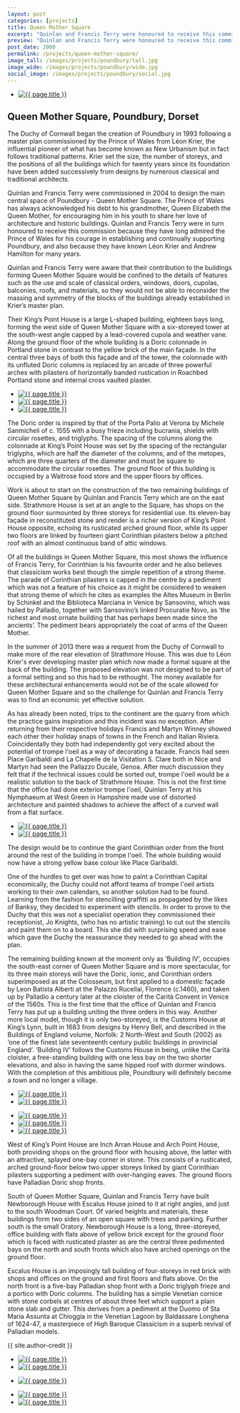 ```yaml
---
layout: post
categories: [projects]
title: Queen Mother Square
excerpt: "Quinlan and Francis Terry were honoured to receive this commission because they have long admired the Prince of Wales for his courage in establishing and continually supporting Poundbury."
preview: "Quinlan and Francis Terry were honoured to receive this commission because they have long admired the Prince of Wales for his courage in establishing and continually supporting Poundbury."
post_date: 2000
permalink: /projects/queen-mother-square/
image_tall: /images/projects/poundbury/tall.jpg
image_wide: /images/projects/poundbury/wide.jpg
social_image: /images/projects/poundbury/social.jpg
---
```


<ul class="list">
	<li class="full">
		<a class="fancybox" rel="group" href="/images/projects/poundbury/01.jpg">
			<img src="/images/projects/poundbury/thumbs/01.jpg" alt="{{ page.title }}" />
		</a>
	</li>
</ul>

<h2>Queen Mother Square, Poundbury, Dorset</h2>
<p>
	The Duchy of Cornwall began the creation of Poundbury in 1993 following a master plan commissioned by the Prince of Wales from Léon Krier, the influential pioneer of what has become known as New Urbanism but in fact follows traditional patterns. Krier set the size, the number of storeys, and the positions of all the buildings which for twenty years since its foundation have been added successively from designs by numerous classical and traditional architects.
</p><p>
	Quinlan and Francis Terry were commissioned in 2004 to design the main central space of Poundbury - Queen Mother Square. The Prince of Wales has always acknowledged his debt to his grandmother, Queen Elizabeth the Queen Mother, for encouraging him in his youth to share her love of architecture and historic buildings. Quinlan and Francis Terry were in turn honoured to receive this commission because they have long admired the Prince of Wales for his courage in establishing and continually supporting Poundbury, and also because they have known Léon Krier and Andrew Hamilton for many years.
</p><p>
	Quinlan and Francis Terry were aware that their contribution to the buildings forming Queen Mother Square would be confined to the details of features such as the use and scale of classical orders, windows, doors, cupolas, balconies, roofs, and materials, so they would not be able to reconsider the massing and symmetry of the blocks of the buildings already established in Krier’s master plan.
</p><p>
	Their King’s Point House is a large L-shaped building, eighteen bays long, forming the west side of Queen Mother Square with a six-storeyed tower at the south-west angle capped by a lead-covered cupola and weather vane. Along the ground floor of the whole building is a Doric colonnade in Portland stone in contrast to the yellow brick of the main façade. In the central three bays of both this façade and of the tower, the colonnade with its unfluted Doric columns is replaced by an arcade of three powerful arches with pilasters of horizontally banded rustication in Roachbed Portland stone and  internal cross vaulted plaster.
</p>

<ul class="list">
	<li class="third">
		<a class="fancybox" rel="group" href="/images/projects/poundbury/02.jpg">
			<img src="/images/projects/poundbury/thumbs/02.jpg" alt="{{ page.title }}" />
		</a>
	</li>
	<li class="third">
		<a class="fancybox" rel="group" href="/images/projects/poundbury/03.jpg">
			<img src="/images/projects/poundbury/thumbs/03.jpg" alt="{{ page.title }}" />
		</a>
	</li>
	<li class="third">
		<a class="fancybox" rel="group" href="/images/projects/poundbury/04.jpg">
			<img src="/images/projects/poundbury/thumbs/04.jpg" alt="{{ page.title }}" />
		</a>
	</li>
</ul>

<p>
	The Doric order is inspired by that of the Porta Palio at Verona by Michele Sanmicheli of c. 1555 with a busy frieze including bucrania, shields with circular rosettes, and triglyphs. The spacing of the columns along the colonnade at King’s Point House was set by the spacing of the rectangular triglyphs, which are half  the diameter of the columns, and of the metopes, which are three quarters of the diameter and must be square to accommodate the circular rosettes. The ground floor of this building is occupied by a Waitrose food store and the upper floors by offices.
</p><p>
	Work is about to start on the construction of the two remaining buildings of Queen Mother Square by Quinlan and Francis Terry which are on the east side. Strathmore House is set at an angle to the Square, has shops on the ground floor surmounted by three storeys for residential use. Its eleven-bay façade in reconstituted stone and render is a richer version of King’s Point House opposite, echoing its rusticated arched ground floor, while its upper two floors are linked by fourteen giant Corinthian pilasters  below a pitched roof with an almost continuous band of attic windows.
</p><p>
	Of all the buildings in Queen Mother Square, this most shows the influence of Francis Terry, for Corinthian is his favourite order and he also believes that classicism works best though the simple repetition of a strong theme. The parade of Corinthian pilasters is capped in the centre by a pediment which was not a feature of his choice as it might be considered to weaken that strong theme of which he cites as examples the Altes Museum in Berlin by Schinkel and the Biblioteca Marciana in Venice by Sansovino, which was hailed by Palladio, together with Sansovino’s linked Procuratie Novo, as ‘the richest and most ornate building that has perhaps been made since the ancients’. The pediment bears appropriately the coat of arms of the Queen Mother.
</p><p>
	In the summer of 2013 there was a request from the Duchy of Cornwall to make more of the rear elevation of Strathmore House. This was due to Léon Krier's ever developing master plan which now made a formal square at the back of the building.  The proposed elevation was not designed to be part of a formal setting and so this had to be rethought.  The money available for these architectural enhancements would not be of the scale allowed for Queen Mother Square and so the challenge for Quinlan and Francis Terry was to find an economic yet effective solution.
</p><p>
	As has already been noted, trips to the continent are the quarry from which the practice gains inspiration and this incident was no exception.  After returning from their respective holidays Francis and Martyn Winney showed each other their holiday snaps of towns in the French and Italian Riviera. Coincidentally they both had independently got very excited about the potential of trompe l'oeil as a way of decorating a facade. Francis had seen Place Garibaldi and La Chapelle de la Visitation S. Clare both in Nice and Martyn had seen the Pallazzo Ducale, Genoa.  After much discussion they felt that if the technical issues could be sorted out, trompe l'oeil would be a realistic solution to the back of Strathmore House.  This is not the first time that the office had done exterior trompe l'oeil, Quinlan Terry at his Nymphaeum at West Green in Hampshire made use of distorted architecture and painted shadows to achieve the affect of a curved wall from a flat surface.
</p>

<ul class="list">
	<li class="half">
		<a class="fancybox" rel="group" href="/images/projects/poundbury/05.jpg">
			<img src="/images/projects/poundbury/thumbs/05.jpg" alt="{{ page.title }}" />
		</a>
	</li>
	<li class="half">
		<a class="fancybox" rel="group" href="/images/projects/poundbury/06.jpg">
			<img src="/images/projects/poundbury/thumbs/06.jpg" alt="{{ page.title }}" />
		</a>
	</li>
</ul>

<p>
	The design would be to continue the giant Corinthian order from the front around the rest of the building in trompe l'oeil.  The whole building would now have a strong yellow base colour like Place Garibaldi.
</p><p>
	One of the hurdles to get over was how to paint a Corinthian Capital economically, the Duchy could not afford teams of trompe l'oeil artists working to their own calendars, so another solution had to be found.  Learning from the fashion for stencilling graffitti as propagated by the likes of Banksy, they decided to experiment with stencils.  In order to prove to the Duchy that this was not a specialist operation they commissioned their receptionist, Jo Knights, (who has no artistic training) to cut out the stencils and paint them on to a board.  This she did with surprising speed and ease which gave the Duchy the reassurance they needed to go ahead with the plan.
</p><p>
	The remaining building known at the moment only as ‘Building IV’, occupies the south-east corner of Queen Mother Square and is more spectacular, for its three main storeys will have the Doric, Ionic, and Corinthian orders superimposed as at the Colosseum, but first applied to a domestic façade by Leon Batista Alberti at the Palazzo Rucellai, Florence (c.1460), and taken up by Palladio a century later at  the cloister of the Carità Convent in Venice of the 1560s. This is the first time that the office of Quinlan and Francis Terry has put up a building uniting the three orders in this way. Another more local model, though it is only two-storeyed, is the Customs House at King’s Lynn, built in 1683 from designs by Henry Bell, and described in the Buildings of England volume, Norfolk: 2 North-West and South (2002) as ‘one of the finest late seventeenth century public buildings in provincial England’. ‘Building IV’ follows the Customs House in being, unlike the Carità cloister, a free-standing building with one less bay on the two shorter elevations, and also in having the same hipped roof with dormer windows. With the completion of this ambitious pile, Poundbury will definitely become a town and no longer a village.
</p>

<ul class="list">
	<li class="half">
		<a class="fancybox" rel="group" href="/images/projects/poundbury/08.jpg">
			<img src="/images/projects/poundbury/thumbs/08.jpg" alt="{{ page.title }}" />
		</a>
	</li>
	<li class="half">
		<a class="fancybox" rel="group" href="/images/projects/poundbury/09.jpg">
			<img src="/images/projects/poundbury/thumbs/09.jpg" alt="{{ page.title }}" />
		</a>
	</li>
</ul>

<ul class="list">
	<li class="third">
		<a class="fancybox" rel="group" href="/images/projects/poundbury/07.jpg">
			<img src="/images/projects/poundbury/thumbs/07.jpg" alt="{{ page.title }}" />
		</a>
	</li>
	<li class="third">
		<a class="fancybox" rel="group" href="/images/projects/poundbury/10.jpg">
			<img src="/images/projects/poundbury/thumbs/10.jpg" alt="{{ page.title }}" />
		</a>
	</li>
	<li class="third">
		<a class="fancybox" rel="group" href="/images/projects/poundbury/11.jpg">
			<img src="/images/projects/poundbury/thumbs/11.jpg" alt="{{ page.title }}" />
		</a>
	</li>
</ul>

<p>
	West of King’s Point House are Inch Arran House and Arch Point House, both providing shops on the ground floor with housing above, the latter with an attractive, splayed one-bay corner in stone. This consists of a rusticated, arched ground-floor below two upper storeys linked by giant Corinthian pilasters supporting a pediment with over-hanging eaves. The ground floors have Palladian Doric shop fronts.
</p><p>
	South of Queen Mother Square, Quinlan and Francis Terry have built Newborough House with Escalus House joined to it at right angles, and just to the south Woodman Court. Of varied heights and materials, these buildings form two sides of an open square with trees and  parking. Further south is the small Oratory. Newborough House is a long, three-storeyed, office building with flats above of yellow brick except for the ground floor which is faced with  rusticated plaster as are the central three pedimented bays on the north and south fronts which also have arched openings on the ground floor.
</p><p>
	Escalus House is an imposingly tall building of four-storeys in red brick with shops and offices on the ground and first floors and flats above. On the north front is a five-bay Palladian shop front with a Doric triglyph frieze and a portico with Doric columns. The building has a simple Venetian cornice with stone corbels at centres of about three feet which support a plain stone slab and gutter. This derives from a pediment at the Duomo of Sta Maria Assunta at Chioggia in the Venetian Lagoon by Baldassare Longhena of 1624-47, a masterpiece of High Baroque Classicism in a superb revival of Palladian models.
</p>
{{ site.author-credit }}

<ul class="list">
	<li class="half">
		<a class="fancybox" rel="group" href="/images/projects/poundbury/13.jpg">
			<img src="/images/projects/poundbury/thumbs/13.jpg" alt="{{ page.title }}" />
		</a>
	</li>
	<li class="half">
		<a class="fancybox" rel="group" href="/images/projects/poundbury/15.jpg">
			<img src="/images/projects/poundbury/thumbs/15.jpg" alt="{{ page.title }}" />
		</a>
	</li>
</ul>

<ul class="list">
	<li class="full">
		<a class="fancybox" rel="group" href="/images/projects/poundbury/16.jpg">
			<img src="/images/projects/poundbury/16.jpg" alt="{{ page.title }}" />
		</a>
	</li>
</ul>

<ul class="list">
	<li class="half">
		<a class="fancybox" rel="group" href="/images/projects/poundbury/12.jpg">
			<img src="/images/projects/poundbury/thumbs/12.jpg" alt="{{ page.title }}" />
		</a>
	</li>
	<li class="half">
		<a class="fancybox" rel="group" href="/images/projects/poundbury/14.jpg">
			<img src="/images/projects/poundbury/thumbs/14.jpg" alt="{{ page.title }}" />
		</a>
	</li>
</ul>